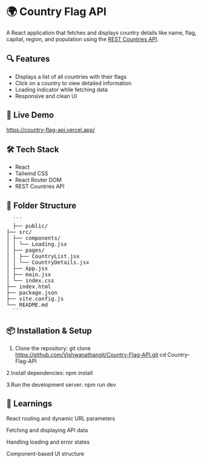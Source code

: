 # 🌍 Country Flag API

A React application that fetches and displays country details like name, flag, capital, region, and population using the [REST Countries API](https://restcountries.com/).

## 🔍 Features

- Displays a list of all countries with their flags
- Click on a country to view detailed information
- Loading indicator while fetching data
- Responsive and clean UI

## 🚀 Live Demo

https://country-flag-api.vercel.app/

## 🛠️ Tech Stack

- React
- Tailwind CSS
- React Router DOM
- REST Countries API

## 📂 Folder Structure
<pre>
  ```
  ├── public/
├── src/
│ ├── components/
│ │ └── Loading.jsx
│ ├── pages/
│ │ ├── CountryList.jsx
│ │ └── CountryDetails.jsx
│ ├── App.jsx
│ ├── main.jsx
│ └── index.css
├── index.html
├── package.json
├── vite.config.js
└── README.md
  ```
</pre>


## 📦 Installation & Setup
1. Clone the repository:
   git clone https://github.com/Vishwanathangit/Country-Flag-API.git
   cd Country-Flag-API
   
2.Install dependencies:
  npm install

3.Run the development server:
  npm run dev

## 🧠 Learnings
React routing and dynamic URL parameters

Fetching and displaying API data

Handling loading and error states

Component-based UI structure

